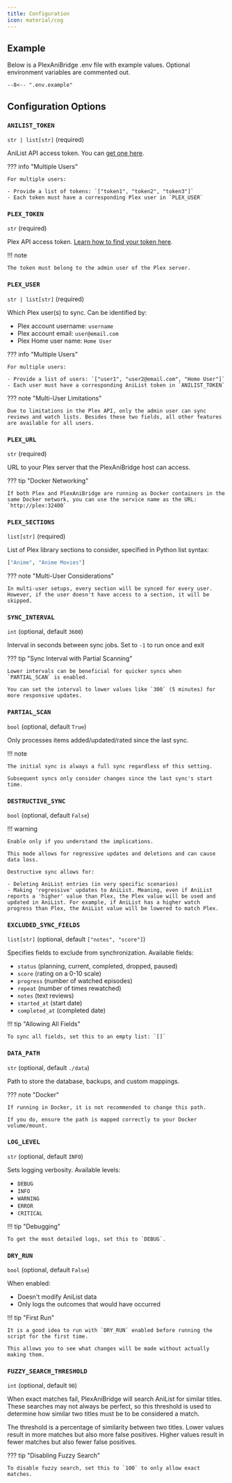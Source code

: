 ```yaml
---
title: Configuration
icon: material/cog
---
```


## Example

Below is a PlexAniBridge .env file with example values. Optional environment variables are commented out.

```env title=".env"
--8<-- ".env.example"
```

## Configuration Options

### `ANILIST_TOKEN`

`str | list[str]` (required)

AniList API access token. You can [get one here](https://anilist.co/login?apiVersion=v2&client_id=23079&response_type=token).

??? info "Multiple Users"

    For multiple users:

    - Provide a list of tokens: `["token1", "token2", "token3"]`
    - Each token must have a corresponding Plex user in `PLEX_USER`

### `PLEX_TOKEN`

`str` (required)

Plex API access token. [Learn how to find your token here](https://support.plex.tv/articles/204059436-finding-an-authentication-token-x-plex-token/).

!!! note

    The token must belong to the admin user of the Plex server.

### `PLEX_USER`

`str | list[str]` (required)

Which Plex user(s) to sync. Can be identified by:

- Plex account username: `username`
- Plex account email: `user@email.com`
- Plex Home user name: `Home User`

??? info "Multiple Users"

    For multiple users:

    - Provide a list of users: `["user1", "user2@email.com", "Home User"]`
    - Each user must have a corresponding AniList token in `ANILIST_TOKEN`

??? note "Multi-User Limitations"

    Due to limitations in the Plex API, only the admin user can sync reviews and watch lists. Besides these two fields, all other features are available for all users.

### `PLEX_URL`

`str` (required)

URL to your Plex server that the PlexAniBridge host can access.

??? tip "Docker Networking"

    If both Plex and PlexAniBridge are running as Docker containers in the same Docker network, you can use the service name as the URL: `http://plex:32400`

### `PLEX_SECTIONS`

`list[str]` (required)

List of Plex library sections to consider, specified in Python list syntax:

```python
["Anime", "Anime Movies"]
```

??? note "Multi-User Considerations"

    In multi-user setups, every section will be synced for every user. However, if the user doesn't have access to a section, it will be skipped.

### `SYNC_INTERVAL`

`int` (optional, default `3600`)

Interval in seconds between sync jobs. Set to `-1` to run once and exit

??? tip "Sync Interval with Partial Scanning"

    Lower intervals can be beneficial for quicker syncs when `PARTIAL_SCAN` is enabled.

    You can set the interval to lower values like `300` (5 minutes) for more responsive updates.

### `PARTIAL_SCAN`

`bool` (optional, default `True`)

Only processes items added/updated/rated since the last sync.

!!! note

    The initial sync is always a full sync regardless of this setting.

    Subsequent syncs only consider changes since the last sync's start time.

### `DESTRUCTIVE_SYNC`

`bool` (optional, default `False`)

!!! warning

    Enable only if you understand the implications.

    This mode allows for regressive updates and deletions and can cause data loss.

    Destructive sync allows for:

    - Deleting AniList entries (in very specific scenarios)
    - Making 'regressive' updates to AniList. Meaning, even if AniList reports a 'higher' value than Plex, the Plex value will be used and updated in AniList. For example, if AniList has a higher watch progress than Plex, the AniList value will be lowered to match Plex.

### `EXCLUDED_SYNC_FIELDS`

`list[str]` (optional, default `["notes", "score"]`)

Specifies fields to exclude from synchronization. Available fields:

- `status` (planning, current, completed, dropped, paused)
- `score` (rating on a 0-10 scale)
- `progress` (number of watched episodes)
- `repeat` (number of times rewatched)
- `notes` (text reviews)
- `started_at` (start date)
- `completed_at` (completed date)

!!! tip "Allowing All Fields"

    To sync all fields, set this to an empty list: `[]`

### `DATA_PATH`

`str` (optional, default `./data`)

Path to store the database, backups, and custom mappings.

??? note "Docker"

    If running in Docker, it is not recommended to change this path.

    If you do, ensure the path is mapped correctly to your Docker volume/mount.

### `LOG_LEVEL`

`str` (optional, default `INFO`)

Sets logging verbosity. Available levels:

- `DEBUG`
- `INFO`
- `WARNING`
- `ERROR`
- `CRITICAL`

!!! tip "Debugging"

    To get the most detailed logs, set this to `DEBUG`.

### `DRY_RUN`

`bool` (optional, default `False`)

When enabled:

- Doesn't modify AniList data
- Only logs the outcomes that would have occurred

!!! tip "First Run"

    It is a good idea to run with `DRY_RUN` enabled before running the script for the first time.

    This allows you to see what changes will be made without actually making them.

### `FUZZY_SEARCH_THRESHOLD`

`int` (optional, default `90`)

When exact matches fail, PlexAniBridge will search AniList for similar titles. These searches may not always be perfect, so this threshold is used to determine how similar two titles must be to be considered a match.

The threshold is a percentage of similarity between two titles. Lower values result in more matches but also more false positives. Higher values result in fewer matches but also fewer false positives.

??? tip "Disabling Fuzzy Search"

    To disable fuzzy search, set this to `100` to only allow exact matches.
